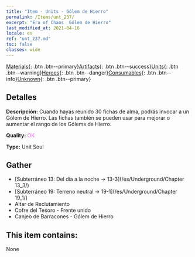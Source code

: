 ```yaml
---
title: "Item - Units - Gólem de Hierro"
permalink: /Items/unt_237/
excerpt: "Era of Chaos  Gólem de Hierro"
last_modified_at: 2021-04-16
locale: es
ref: "unt_237.md"
toc: false
classes: wide
---
```

 [Materials](/es/Items/){: .btn .btn--primary}[Artifacts](/es/Items/Artifacts/){: .btn .btn--success}[Units](/es/Items/Units/){: .btn .btn--warning}[Heroes](/es/Items/Heroes/){: .btn .btn--danger}[Consumables](/es/Items/Consumables/){: .btn .btn--info}[Unknown](/es/Items/Unknown/){: .btn .btn--primary}

## Detalles
 **Descripción:** Cuando hayas reunido 30 fichas de alma, podrás invocar a un Gólem de Hierro. Las fichas también se pueden usar para mejorar o aumentar el rango de los Gólems de Hierro.

 **Quality:** <span style="color: #DA70D6">OK</span>

 **Type:** Unit Soul

## Gather

*    [Subterráneo 13: Del día a la noche -> 13-3](/es/Underground/Chapter 13_3/) 
*    [Subterráneo 19: Terreno neutral -> 19-1](/es/Underground/Chapter 19_1/) 
*    Altar de Reclutamiento 
*    Cofre del Tesoro - Frente unido 
*    Canjeo de Barracones - Gólem de Hierro 

## This item contains:

  None

